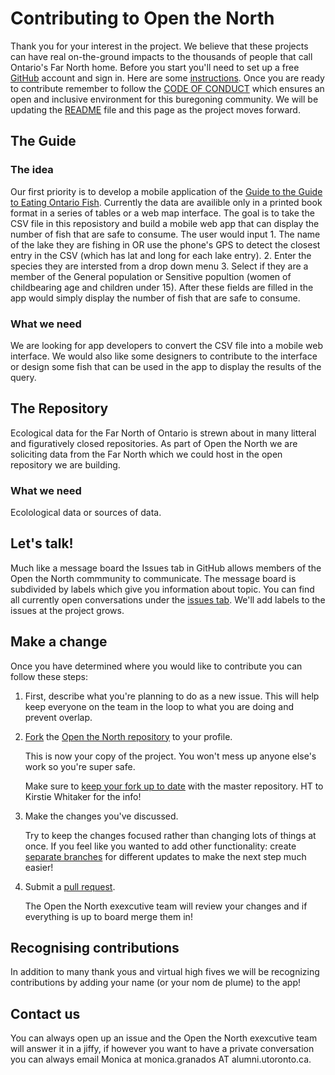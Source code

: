 # Contributing to Open the North 

Thank you for your interest in the project. We believe that these projects can have real on-the-ground impacts to the thousands of people that call Ontario's Far North home. Before you start you'll need to set up a free [GitHub][link_github] account and sign in. Here are some [instructions][link_signupinstructions]. Once you are ready to contribute remember to follow the [CODE OF CONDUCT][link_COC] which ensures an open and inclusive environment for this buregoning community. We will be updating the [README][README_link] file and this page as the project moves forward. 

## The Guide
### The idea
Our first priority is to develop a mobile application of the [Guide to the Guide to Eating Ontario Fish][link_Guide]. Currently the data are availible only in a printed book format in a series of tables or a web map interface. The goal is to take the CSV file in this reposistory and build a mobile web app that can display the number of fish that are safe to consume. The user would input 1. The name of the lake they are fishing in OR use the phone's GPS to detect the closest entry in the CSV (which has lat and long for each lake entry). 2. Enter the species they are intersted from a drop down menu 3. Select if they are a member of the General population or Sensitive popultion (women of childbearing age and children under 15). After these fields are filled in the app would simply display the number of fish that are safe to consume. 

### What we need
We are looking for app developers to convert the CSV file into a mobile web interface. We would also like some designers to contribute to the interface or design some fish that can be used in the app to display the results of the query. 

## The Repository 
Ecological data for the Far North of Ontario is strewn about in many litteral and figuratively closed repositories. As part of Open the North we are soliciting data from the Far North which we could host in the open repository we are building. 

### What we need
Ecolological data or sources of data.

## Let's talk! 
Much like a message board the Issues tab in GitHub allows members of the Open the North commmunity to communicate. The message board is subdivided by labels which give you information about topic. You can find all currently open conversations under the [issues tab][link_issues]. We'll add labels to the issues at the project grows. 

## Make a change
Once you have determined where you would like to contribute you can follow these steps:

1. First, describe what you're planning to do as a new issue. This will help keep everyone on the team in the loop to what you are doing and prevent overlap. 
        
2. [Fork][link_fork] the [Open the North repository][link_OTNrepo] to your profile.

    This is now your copy of the project. You won't mess up anyone else's work so you're super safe.
    
    Make sure to [keep your fork up to date][link_updateupstreamwiki] with the master repository. HT to Kirstie Whitaker for the info! 

3. Make the changes you've discussed.

    Try to keep the changes focused rather than changing lots of things at once. If you feel like you wanted to add other functionality: create [separate branches][link_branches] for different updates to make the next step much easier!

4. Submit a [pull request][link_pullrequest].
    
    The Open the North exexcutive team will review your changes and if everything is up to board merge them in!

## Recognising contributions
In addition to many thank yous and virtual high fives we will be recognizing contributions by adding your name (or your nom de plume) to the app! 

## Contact us 
You can always open up an issue and the Open the North exexcutive team will answer it in a jiffy, if however you want to have a private conversation you can always email Monica at monica.granados AT alumni.utoronto.ca.

[link_github]: https://github.com/
[link_signupinstructions]: https://help.github.com/articles/signing-up-for-a-new-github-account
[link_COC]: https://github.com/Monsauce/Open-the-North/blob/master/CODE%20OF%20CONDUCT.md
[README_link]: https://github.com/Monsauce/Open-the-North/blob/master/README.md
[link_Guide]: https://www.ontario.ca/page/eating-ontario-fish-2017-18
[link_issues]: https://github.com/Monsauce/Open-the-North/issues
[link_fork]: https://help.github.com/articles/fork-a-repo/
[link_OTNrepo]: https://github.com/Monsauce/Open-the-North
[link_updateupstreamwiki]: https://github.com/KirstieJane/STEMMRoleModels/wiki/Syncing-your-fork-to-the-original-repository-via-the-browser
[link_branches]: https://help.github.com/articles/creating-and-deleting-branches-within-your-repository/
[link_pullrequest]: https://help.github.com/articles/proposing-changes-to-a-project-with-pull-requests/
